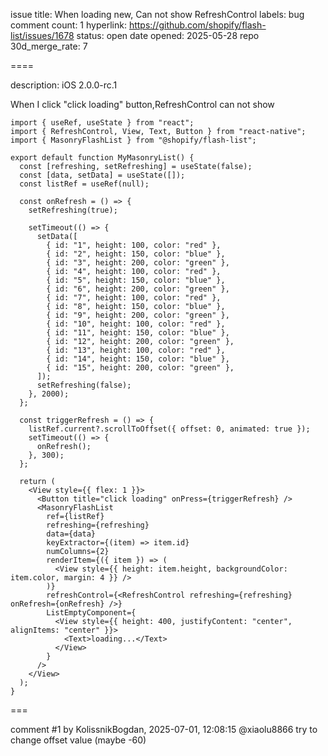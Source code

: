 issue title: When loading new, Can not show RefreshControl
labels: bug
comment count: 1
hyperlink: https://github.com/shopify/flash-list/issues/1678
status: open
date opened: 2025-05-28
repo 30d_merge_rate: 7

====

description:
iOS 2.0.0-rc.1

When I click "click loading" button,RefreshControl can not show
```
import { useRef, useState } from "react";
import { RefreshControl, View, Text, Button } from "react-native";
import { MasonryFlashList } from "@shopify/flash-list";

export default function MyMasonryList() {
  const [refreshing, setRefreshing] = useState(false);
  const [data, setData] = useState([]);
  const listRef = useRef(null);

  const onRefresh = () => {
    setRefreshing(true);

    setTimeout(() => {
      setData([
        { id: "1", height: 100, color: "red" },
        { id: "2", height: 150, color: "blue" },
        { id: "3", height: 200, color: "green" },
        { id: "4", height: 100, color: "red" },
        { id: "5", height: 150, color: "blue" },
        { id: "6", height: 200, color: "green" },
        { id: "7", height: 100, color: "red" },
        { id: "8", height: 150, color: "blue" },
        { id: "9", height: 200, color: "green" },
        { id: "10", height: 100, color: "red" },
        { id: "11", height: 150, color: "blue" },
        { id: "12", height: 200, color: "green" },
        { id: "13", height: 100, color: "red" },
        { id: "14", height: 150, color: "blue" },
        { id: "15", height: 200, color: "green" },
      ]);
      setRefreshing(false);
    }, 2000);
  };

  const triggerRefresh = () => {
    listRef.current?.scrollToOffset({ offset: 0, animated: true });
    setTimeout(() => {
      onRefresh();
    }, 300);
  };

  return (
    <View style={{ flex: 1 }}>
      <Button title="click loading" onPress={triggerRefresh} />
      <MasonryFlashList
        ref={listRef}
        refreshing={refreshing}
        data={data}
        keyExtractor={(item) => item.id}
        numColumns={2}
        renderItem={({ item }) => (
          <View style={{ height: item.height, backgroundColor: item.color, margin: 4 }} />
        )}
        refreshControl={<RefreshControl refreshing={refreshing} onRefresh={onRefresh} />}
        ListEmptyComponent={
          <View style={{ height: 400, justifyContent: "center", alignItems: "center" }}>
            <Text>loading...</Text>
          </View>
        }
      />
    </View>
  );
}
```


===

comment #1 by KolissnikBogdan, 2025-07-01, 12:08:15
@xiaolu8866 try to change offset value (maybe -60)
